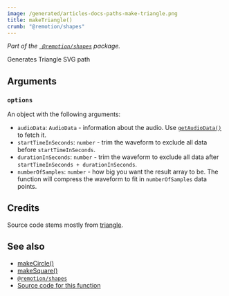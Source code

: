 ```yaml
---
image: /generated/articles-docs-paths-make-triangle.png
title: makeTriangle()
crumb: "@remotion/shapes"
---
```


_Part of the [` @remotion/shapes`](/docs/shapes) package._


Generates Triangle SVG path

## Arguments

### `options`

An object with the following arguments:

- `audioData`: `AudioData` - information about the audio. Use [`getAudioData()`](/docs/get-audio-data) to fetch it.
- `startTimeInSeconds`: `number` - trim the waveform to exclude all data before `startTimeInSeconds`.
- `durationInSeconds`: `number` - trim the waveform to exclude all data after `startTimeInSeconds + durationInSeconds`.
- `numberOfSamples`: `number` - how big you want the result array to be. The function will compress the waveform to fit in `numberOfSamples` data points.



## Credits

Source code stems mostly from [triangle](https://stackblitz.com/edit/react-triangle-svg?file=index.js).

## See also

- [makeCircle()](/docs/paths/make-circle)
- [makeSquare()](/docs/paths/make-square)
- [`@remotion/shapes`](/docs/paths)
- [Source code for this function](https://github.com/remotion-dev/remotion/blob/main/packages/paths/src/make-triangle.tsx)
